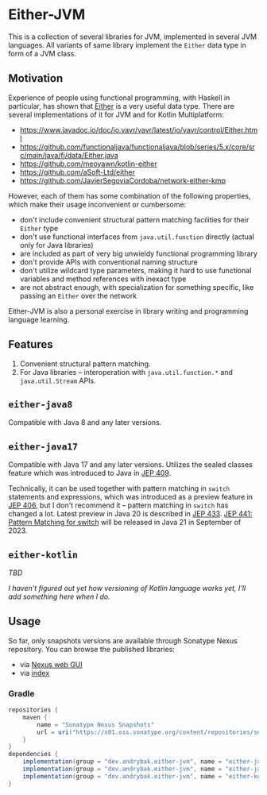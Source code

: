 # Either-JVM

This is a collection of several libraries for JVM, implemented in several JVM
languages.  All variants of same library implement the `Either` data type in
form of a JVM class.

## Motivation

Experience of people using functional programming, with Haskell in particular,
has shown that [Either](https://hackage.haskell.org/package/base/docs/Data-Either.html)
is a very useful data type.  There are several implementations of it for JVM and
for Kotlin Multiplatform:

- <https://www.javadoc.io/doc/io.vavr/vavr/latest/io/vavr/control/Either.html>
- <https://github.com/functionaljava/functionaljava/blob/series/5.x/core/src/main/java/fj/data/Either.java>
- <https://github.com/meoyawn/kotlin-either>
- <https://github.com/aSoft-Ltd/either>
- <https://github.com/JavierSegoviaCordoba/network-either-kmp>

However, each of them has some combination of the following properties, which
make their usage inconvenient or cumbersome:

- don't include convenient structural pattern matching facilities for their
  `Either` type
- don't use functional interfaces from `java.util.function` directly (actual
  only for Java libraries)
- are included as part of very big unwieldy functional programming library
- don't provide APIs with conventional naming structure
- don't utilize wildcard type parameters, making it hard to use functional
  variables and method references with inexact type
- are not abstract enough, with specialization for something specific, like
  passing an `Either` over the network

Either-JVM is also a personal exercise in library writing and programming
language learning.

## Features

1. Convenient structural pattern matching.
2. For Java libraries – interoperation with `java.util.function.*` and
   `java.util.Stream` APIs.

## `either-java8`

Compatible with Java 8 and any later versions.

## `either-java17`

Compatible with Java 17 and any later versions.  Utilizes the sealed classes
feature which was introduced to Java in [JEP
409](https://openjdk.java.net/jeps/409).

Technically, it can be used together with pattern matching in `switch`
statements and expressions, which was introduced as a preview feature in [JEP
406](https://openjdk.java.net/jeps/406), but I don't recommend it – pattern
matching in `switch` has changed a lot.  Latest preview in Java 20 is described
in [JEP 433](https://openjdk.org/jeps/433).  [JEP 441: Pattern Matching for
switch](https://openjdk.org/jeps/441) will be released in Java 21 in September
of 2023.

## `either-kotlin`

_TBD_

_I haven't figured out yet how versioning of Kotlin language works yet, I'll add
something here when I do._

## Usage

So far, only snapshots versions are available through Sonatype Nexus repository.
You can browse the published libraries:

- via [Nexus web GUI][NexusSnapshotsWebGui]
- via [index][NexusSnapshotsIndex]

### Gradle

```gradle
repositories {
	maven {
		name = "Sonatype Nexus Snapshots"
		url = uri("https://s01.oss.sonatype.org/content/repositories/snapshots/")
	}
}
dependencies {
	implementation(group = "dev.andrybak.either-jvm", name = "either-java8", version = "0.2-SNAPSHOT")
	implementation(group = "dev.andrybak.either-jvm", name = "either-java17", version = "0.2-SNAPSHOT")
	implementation(group = "dev.andrybak.either-jvm", name = "either-kotlin", version = "0.2-SNAPSHOT")
}
```

[NexusSnapshotsWebGui]: https://s01.oss.sonatype.org/index.html#view-repositories;snapshots~browsestorage~/dev/andrybak/either-jvm/either-kotlin/maven-metadata.xml.sha512
[NexusSnapshotsIndex]: https://s01.oss.sonatype.org/content/repositories/snapshots/dev/andrybak/either-jvm/
